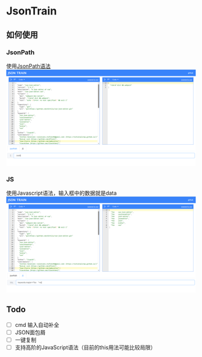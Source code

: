 # JsonTrain

## 如何使用

### JsonPath
使用[JsonPath语法](https://github.com/json-path/JsonPath)
![](./docs/Snipaste_2023-06-10_20-58-39.png)

### JS
使用Javascript语法，输入框中的数据就是data
![](./docs/Snipaste_2023-06-10_21-02-20.png)

## Todo

- [ ] cmd 输入自动补全
- [ ] JSON面包屑
- [ ] 一键复制
- [ ] 支持高阶的JavaScript语法（目前的this用法可能比较局限）
